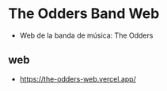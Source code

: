 # The Odders Band Web

-   Web de la banda de música: The Odders

## web

-   https://the-odders-web.vercel.app/
